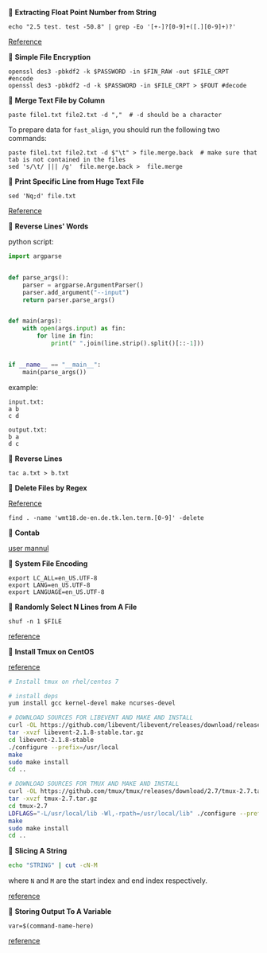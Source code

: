 &#x1F3B9;	**Extracting Float Point Number from String**

```shell
echo "2.5 test. test -50.8" | grep -Eo '[+-]?[0-9]+([.][0-9]+)?'
```
[Reference](https://unix.stackexchange.com/a/290978/301510)


&#x1F3B9; **Simple File Encryption**

```shell
openssl des3 -pbkdf2 -k $PASSWORD -in $FIN_RAW -out $FILE_CRPT  #encode
openssl des3 -pbkdf2 -d -k $PASSWORD -in $FILE_CRPT > $FOUT #decode
```
&#x1F3B9; **Merge Text File by Column**

```shell
paste file1.txt file2.txt -d ","  # -d should be a character
```

To prepare data for `fast_align`, you should run the following two commands:

```shell
paste file1.txt file2.txt -d $"\t" > file.merge.back  # make sure that tab is not contained in the files
sed 's/\t/ ||| /g'  file.merge.back >  file.merge
```
&#x1F3B9; **Print Specific Line from Huge Text File**


```shell
sed 'Nq;d' file.txt
```

[Reference](https://stackoverflow.com/a/14709477/5793660)


&#x1F3B9; **Reverse Lines' Words**

python script:

```python
import argparse


def parse_args():
    parser = argparse.ArgumentParser()
    parser.add_argument("--input")
    return parser.parse_args()


def main(args):
    with open(args.input) as fin:
        for line in fin:
            print(" ".join(line.strip().split()[::-1]))


if __name__ == "__main__":
    main(parse_args())

```

example:
```shell
input.txt:
a b
c d

output.txt:
b a
d c
```

&#x1F3B9; **Reverse Lines**

```shell
tac a.txt > b.txt
```

&#x1F3B9; **Delete Files by Regex**

[Reference](https://superuser.com/a/392896/1119261)

```shell
find . -name 'wmt18.de-en.de.tk.len.term.[0-9]' -delete
```

&#x1F3B9; **Contab**

[user mannul](https://crontab.guru/every-10-minutes)


&#x1F3B9; **System File Encoding**

```
export LC_ALL=en_US.UTF-8
export LANG=en_US.UTF-8
export LANGUAGE=en_US.UTF-8
```

&#x1F3B9; **Randomly Select N Lines from A File**

```
shuf -n 1 $FILE
```

[reference](https://stackoverflow.com/a/448127)


&#x1F3B9; **Install Tmux on CentOS**

[reference](https://gist.github.com/suhlig/c8b8d70d33462a95d2b0307df5e40d64)

```bash
# Install tmux on rhel/centos 7

# install deps
yum install gcc kernel-devel make ncurses-devel

# DOWNLOAD SOURCES FOR LIBEVENT AND MAKE AND INSTALL
curl -OL https://github.com/libevent/libevent/releases/download/release-2.1.8-stable/libevent-2.1.8-stable.tar.gz
tar -xvzf libevent-2.1.8-stable.tar.gz
cd libevent-2.1.8-stable
./configure --prefix=/usr/local
make
sudo make install
cd ..

# DOWNLOAD SOURCES FOR TMUX AND MAKE AND INSTALL
curl -OL https://github.com/tmux/tmux/releases/download/2.7/tmux-2.7.tar.gz
tar -xvzf tmux-2.7.tar.gz
cd tmux-2.7
LDFLAGS="-L/usr/local/lib -Wl,-rpath=/usr/local/lib" ./configure --prefix=/usr/local
make
sudo make install
cd ..
```


&#x1F3B9; **Slicing A String**

```bash
echo "STRING" | cut -cN-M
```
where `N` and `M` are the start index and end index respectively.

[reference](https://stackabuse.com/substrings-in-bash/)

&#x1F3B9; **Storing Output To A Variable**

```
var=$(command-name-here)
```

[reference](https://www.cyberciti.biz/faq/unix-linux-bsd-appleosx-bash-assign-variable-command-output/)
